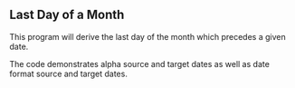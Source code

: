## Last Day of a Month

This program will derive the last day of the month which precedes a given date.

The code demonstrates alpha source and target dates as well as date format source and target dates.